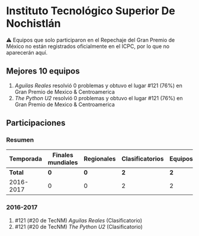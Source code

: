 # Instituto Tecnológico Superior De Nochistlán

:warning: Equipos que solo participaron en el Repechaje del Gran Premio de México no están registrados oficialmente en el ICPC, por lo que no aparecerán aquí.

## Mejores 10 equipos

1. _Aguilas Reales_ resolvió 0 problemas y obtuvo el lugar #121 (76%) en Gran Premio de Mexico & Centroamerica
1. _The Python U2_ resolvió 0 problemas y obtuvo el lugar #121 (76%) en Gran Premio de Mexico & Centroamerica

## Participaciones

### Resumen

| Temporada | Finales mundiales | Regionales | Clasificatorios | Equipos |
| --- | --- | --- | --- | --- |
| **Total** | **0** | **0** | **2** | **2** |
| 2016-2017 | 0 | 0 | 2 | 2 |

### 2016-2017

1. #121 (#20 de TecNM) _Aguilas Reales_ (Clasificatorio)
1. #121 (#20 de TecNM) _The Python U2_ (Clasificatorio)



